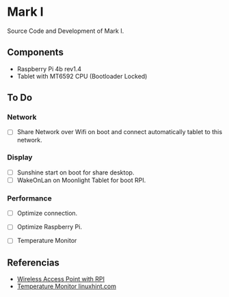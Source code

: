 # Mark I
Source Code and Development of Mark I.

## Components
- Raspberry Pi 4b rev1.4
- Tablet with MT6592 CPU (Bootloader Locked)

## To Do

### Network
- [ ] Share Network over Wifi on boot and connect automatically tablet to this network.

### Display
- [ ] Sunshine start on boot for share desktop.
- [ ] WakeOnLan on Moonlight Tablet for boot RPI.

### Performance
- [ ] Optimize connection.
- [ ] Optimize Raspberry Pi.
- [ ] Temperature Monitor


## Referencias

- [Wireless Access Point with RPI](https://thepi.io/how-to-use-your-raspberry-pi-as-a-wireless-access-point/)
- [Temperature Monitor linuxhint.com](https://linuxhint.com/raspberry_pi_temperature_monitor/)
